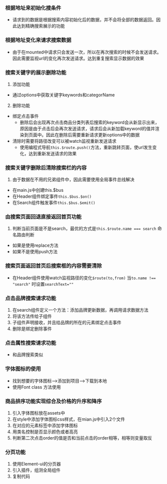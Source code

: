 ###  根据地址来初始化搜条件

- 请求到的数据是根据搜索内容初始化后的数据，并不会将全部的数据返回。因此达到精确搜索展示的功能

### 根据地址变化来请求搜索数据

- 由于在mounted中请求只会发送一次，所以在再次搜索的时候不会发送请求。因此需要监视url的变化再次发送请求。达到重复搜索显示数据的效果

### 搜索关键字的展示删除功能
1. 添加功能
- 通过options中获取关键字keywords和categorName

2. 删除功能
- 绑定点击事件
    - 删除后会出现再次点击商品分类列表后搜索的keyword会从新显示出来，原因是由于点击后会再次发送请求，请求后会从新加载keyword的值并渲染到页面中。因此在删除后需要重新请求更新options中的数据
- 清除时需要将路径改变可以被watch监视重新发送请求
    - 使用编程式导航`this.$route.push()`方法，重新跳转页面，使url发生变化，达到重新发送请求的效果

### 搜索关键字删除后清除搜索栏的内容
1. 由于数据在不用的兄弟组件中，因此需要使用全局事件总线解决
- 在main.js中创建this.$bus
- 在Header组件绑定事件`this.$bus.$on()`
- 在Search组件触发事件`this.$bus.$emit()`

### 由搜索页面回退直接返回首页功能
1. 判断当前页面是不是search，最优的方式是`this.$route.name === search` 命名路由判断
- 如果是使用replace方法
- 如果不是使用push方法

### 搜索页面返回首页后搜索框的内容需要清除
- 在Header组件使用watch监视路径的变化`$route(to,from)`
    当`to.name !== "search"` 时设置`searchText=""`

### 点击品牌搜索请求功能
1. 在search组件定义一个方法：添加品牌更新数据，再调用请求数据方法
2. 将该方法传给子组件
3. 子组件声明接收，并且给品牌的所在的元素绑定点击事件
4. 删除是绑定删除事件

### 点击属性搜索请求功能
- 和品牌搜索类似

### 字体图标的使用
- 找到想要的字体图标-->添加到项目-->下载到本地
- 使用Font class 方法使用

### 商品排序功能实现综合及价格的升序和降序
1. 引入字体图标放在assets中
2. 在style中添加字体图标css样式，在mian.js中引入2个文件
3. 在对应的元素标签中添加字体图标
4. 用类名控制是否显示颜色或者高亮
5. 判断第二次点击order的值是否和当前点击的order相等，相等则变量取反

### 分页功能
1. 使用Element-ui的分页器
2. 引入插件，组测全局组件
3. 复制代码




